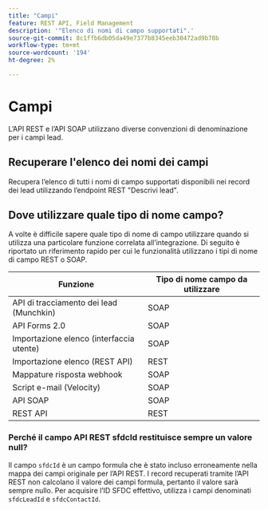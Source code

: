 ```yaml
---
title: "Campi"
feature: REST API, Field Management
description: '"Elenco di nomi di campo supportati".'
source-git-commit: 8c1ffb6db05da49e7377b8345eeb30472ad9b78b
workflow-type: tm+mt
source-wordcount: '194'
ht-degree: 2%

---
```



# Campi

L’API REST e l’API SOAP utilizzano diverse convenzioni di denominazione per i campi lead.

## Recuperare l&#39;elenco dei nomi dei campi

Recupera l’elenco di tutti i nomi di campo supportati disponibili nei record dei lead utilizzando l’endpoint REST &quot;Descrivi lead&quot;.

## Dove utilizzare quale tipo di nome campo?

A volte è difficile sapere quale tipo di nome di campo utilizzare quando si utilizza una particolare funzione correlata all’integrazione. Di seguito è riportato un riferimento rapido per cui le funzionalità utilizzano i tipi di nome di campo REST o SOAP.

| Funzione | Tipo di nome campo da utilizzare |
|--- |--- |
| API di tracciamento dei lead (Munchkin) | SOAP |
| API Forms 2.0 | SOAP |
| Importazione elenco (interfaccia utente) | SOAP |
| Importazione elenco (REST API) | REST |
| Mappature risposta webhook | SOAP |
| Script e-mail (Velocity) | SOAP |
| API SOAP | SOAP |
| REST API | REST |

### Perché il campo API REST sfdcId restituisce sempre un valore null?

Il campo `sfdcId` è un campo formula che è stato incluso erroneamente nella mappa dei campi originale per l’API REST. I record recuperati tramite l’API REST non calcolano il valore dei campi formula, pertanto il valore sarà sempre nullo. Per acquisire l’ID SFDC effettivo, utilizza i campi denominati `sfdcLeadId` e `sfdcContactId`.
